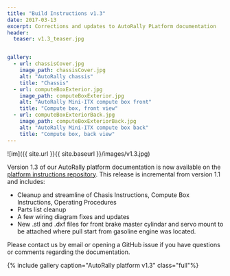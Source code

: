 ```yaml
---
title: "Build Instructions v1.3"
date: 2017-03-13
excerpt: Corrections and updates to AutoRally PLatform documentation
header:
  teaser: v1.3_teaser.jpg


gallery:
  - url: chassisCover.jpg
    image_path: chassisCover.jpg
    alt: "AutoRally chassis"
    title: "Chassis"
  - url: computeBoxExterior.jpg
    image_path: computeBoxExterior.jpg
    alt: "AutoRally Mini-ITX compute box front"
    title: "Compute box, front view"
  - url: computeBoxExteriorBack.jpg
    image_path: computeBoxExteriorBack.jpg
    alt: "AutoRally Mini-ITX compute box back"
    title: "Compute box, back view"
---
```


![im]({{ site.url }}{{ site.baseurl }}/images/v1.3.jpg)

Version 1.3 of our AutoRally platform documentation is now available on the [platform instructions repository](https://github.com/AutoRally/autorally_platform_instructions). This release is incremental from version 1.1 and includes:

- Cleanup and streamline of Chasis Instructions, Compute Box Instructions, Operating Procedures
- Parts list cleanup
- A few wiring diagram fixes and updates
- New .stl and .dxf files for front brake master cylindar and servo mount to be attached where pull start from gasoline engine was located.

Please contact us by email or opening a GitHub issue if you have questions or comments regarding the documentation.

{% include gallery caption="AutoRally platform v1.3" class="full"%}